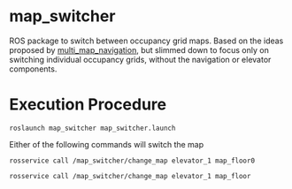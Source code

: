 # map_switcher

ROS package to switch between occupancy grid maps. Based on the ideas proposed by [multi_map_navigation](https://github.com/MohitShridhar/multi_map_navigation), but slimmed down to focus only on switching individual occupancy grids, without the navigation or elevator components.

# Execution Procedure

```
roslaunch map_switcher map_switcher.launch
```

Either of the following commands will switch the map
```
rosservice call /map_switcher/change_map elevator_1 map_floor0
```
```
rosservice call /map_switcher/change_map elevator_1 map_floor
```
